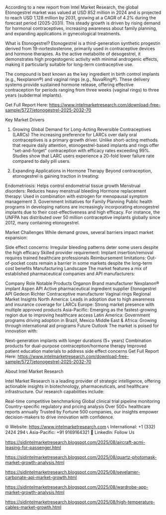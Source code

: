  According to a new report from Intel Market Research, the global Etonogestrel market was valued at USD 852 million in 2024 and is projected to reach USD 1,128 million by 2031, growing at a CAGR of 4.2% during the forecast period (2025-2031). This steady growth is driven by rising demand for hormonal contraceptives, increasing awareness about family planning, and expanding applications in gynecological treatments.

What is Etonogestrel?
Etonogestrel is a third-generation synthetic progestin derived from 19-nortestosterone, primarily used in contraceptive devices and hormone therapies. As the active metabolite of desogestrel, it demonstrates high progestogenic activity with minimal androgenic effects, making it particularly suitable for long-term contraceptive use.

The compound is best known as the key ingredient in birth control implants (e.g., Nexplanon®) and vaginal rings (e.g., NuvaRing®). These delivery systems provide sustained hormone release, offering effective contraception for periods ranging from three weeks (vaginal rings) to three years (subdermal implants).

Get Full Report Here:  https://www.intelmarketresearch.com/download-free-sample/5727/etonogestrel-2025-2032-70


Key Market Drivers
1. Growing Global Demand for Long-Acting Reversible Contraceptives (LARCs)
The increasing preference for LARCs over daily oral contraceptives is a primary growth driver. Unlike short-acting methods that require daily attention, etonogestrel-based implants and rings offer "set-and-forget" contraception with efficacy rates exceeding 99%. Studies show that LARC users experience a 20-fold lower failure rate compared to daily pill users.

2. Expanding Applications in Hormone Therapy
Beyond contraception, etonogestrel is gaining traction in treating:

Endometriosis: Helps control endometrial tissue growth
Menstrual disorders: Reduces heavy menstrual bleeding
Hormone replacement therapy: Used in combination with estrogen for menopausal symptom management
3. Government Initiatives for Family Planning
Public health programs in developing nations are increasingly incorporating etonogestrel implants due to their cost-effectiveness and high efficacy. For instance, the UNFPA has distributed over 50 million contraceptive implants globally since 2012, many containing etonogestrel.

Market Challenges
While demand grows, several barriers impact market expansion:

Side effect concerns: Irregular bleeding patterns deter some users despite the high efficacy
Skilled provider requirement: Implant insertion/removal requires trained healthcare professionals
Reimbursement limitations: Out-of-pocket costs remain a barrier in some markets despite the long-term cost benefits
Manufacturing Landscape
The market features a mix of established pharmaceutical companies and API manufacturers:

Company	Role	Notable Products
Organon	Brand manufacturer	Nexplanon® implant
Aspen API	Active pharmaceutical ingredient supplier	Etonogestrel API
Gedeon Richter	Contraceptive manufacturer	Vaginal rings
Regional Market Insights
North America: Leads in adoption due to high awareness and insurance coverage for LARCs
Europe: Strong market presence with multiple approved products
Asia-Pacific: Emerging as the fastest-growing region due to improving healthcare access
Latin America: Government programs driving adoption in Brazil, Mexico
Middle East & Africa: Growing through international aid programs
Future Outlook
The market is poised for innovation with:

Next-generation implants with longer durations (5+ years)
Combination products for dual-purpose contraception/hormone therapy
Improved patient education materials to address side effect concerns
Get Full Report Here:  https://www.intelmarketresearch.com/download-free-sample/5727/etonogestrel-2025-2032-70

About Intel Market Research

Intel Market Research is a leading provider of strategic intelligence, offering actionable insights in biotechnology, pharmaceuticals, and healthcare infrastructure. Our research capabilities include:

Real-time competitive benchmarking
Global clinical trial pipeline monitoring
Country-specific regulatory and pricing analysis
Over 500+ healthcare reports annually
Trusted by Fortune 500 companies, our insights empower decision-makers to drive innovation with confidence.

🌐 Website: https://www.intelmarketresearch.com
📞 International: +1 (332) 2424 294
📞 Asia-Pacific: +91 9169164321
🔗 LinkedIn: Follow Us

https://sidintelmarketresearch.blogspot.com/2025/08/aircraft-acmi-leasing-for-passenger.html

https://sidintelmarketresearch.blogspot.com/2025/08/quartz-photomask-market-growth-analysis.html

https://sidintelmarketresearch.blogspot.com/2025/08/sevelamer-carbonate-api-market-growth.html

https://sidintelmarketresearch.blogspot.com/2025/08/wardrobe-app-market-growth-analysis.html

https://sidintelmarketresearch.blogspot.com/2025/08/high-temperature-cables-market-growth.html

